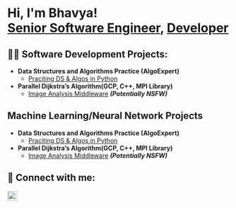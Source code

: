 <h1>Hi, I'm Bhavya! <br/><a href="https://github.com/ubl2">Senior Software Engineer</a>, <a href="https://www.linkedin.com/in/bhavya-b-47b0891b6/">Developer</a></h1>

<h2>👨‍💻 Software Development Projects:</h2>

- <b>Data Structures and Algorithms Practice (AlgoExpert)</b>
  - [Praciting DS & Algos in Python](https://github.com/ubl2/Algorithms-Practice)
- <b>Parallel Dijkstra’s Algorithm(GCP, C++, MPI Library)</b>
  - [Image Analysis Middleware](https://github.com/ubl2/4chan-Image-Analysis-Middleware-C964) <b><i>(Potentially NSFW)</b></i>

<h2>Machine Learning/Neural Network Projects</h2>

- <b>Data Structures and Algorithms Practice (AlgoExpert)</b>
  - [Praciting DS & Algos in Python](https://github.com/ubl2/Algorithms-Practice)
- <b>Parallel Dijkstra’s Algorithm(GCP, C++, MPI Library)</b>
  - [Image Analysis Middleware](https://github.com/ubl2/4chan-Image-Analysis-Middleware-C964) <b><i>(Potentially NSFW)</b></i>
  
<h2> 🤳 Connect with me:</h2>
<a href="https://www.linkedin.com/in/bhavya-b-47b0891b6/">
  <img align="left" alt="Bhavya | LinkedIn" width="22px" src="https://cdn.jsdelivr.net/npm/simple-icons@v3/icons/linkedin.svg" />
</a>

